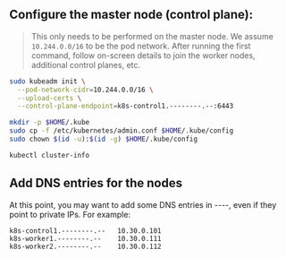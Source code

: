 ## Configure the master node (control plane):

> This only needs to be performed on the master node. We assume `10.244.0.0/16` to be the pod
> network. After running the first command, follow on-screen details to join the worker nodes,
> additional control planes, etc.

```bash
sudo kubeadm init \
  --pod-network-cidr=10.244.0.0/16 \
  --upload-certs \
  --control-plane-endpoint=k8s-control1.--------.--:6443

mkdir -p $HOME/.kube
sudo cp -f /etc/kubernetes/admin.conf $HOME/.kube/config
sudo chown $(id -u):$(id -g) $HOME/.kube/config

kubectl cluster-info
```

## Add DNS entries for the nodes

At this point, you may want to add some DNS entries in ----, even if they point to private IPs. For
example:

```
k8s-control1.--------.--   10.30.0.101
k8s-worker1.--------.--    10.30.0.111
k8s-worker2.--------.--    10.30.0.112
```
